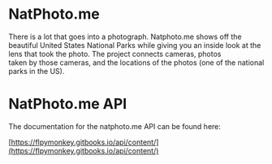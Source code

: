 # NatPhoto.me

There is a lot that goes into a photograph. Natphoto.me shows off the  
beautiful United States National Parks while giving you an inside look at the  
lens that took the photo. The project connects cameras, photos  
taken by those cameras, and the locations of the photos \(one of the national  
parks in the US\).

# NatPhoto.me API

The documentation for the natphoto.me API can be found here:

[https://flpymonkey.gitbooks.io/api/content/](https://flpymonkey.gitbooks.io/api/content/)

